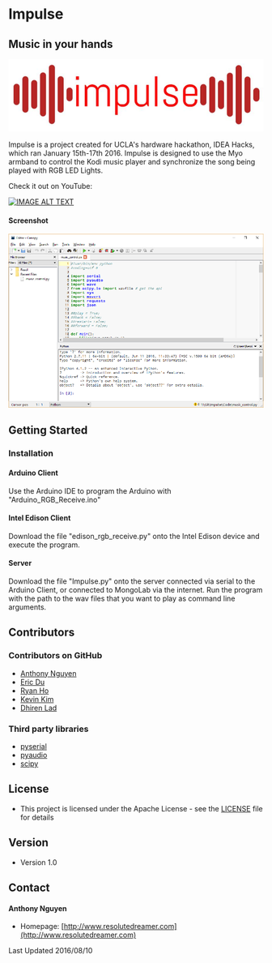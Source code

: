 Impulse
======
## Music in your hands
![Impulse](/assets/graphics/impulse_logo.jpg)

Impulse is a project created for UCLA's hardware hackathon, IDEA Hacks, which ran January 15th-17th 2016. Impulse is designed to use the Myo armband to control the Kodi music player and synchronize the song being played with RGB LED Lights.

Check it out on YouTube:

[![IMAGE ALT TEXT](http://img.youtube.com/vi/63a6ebVmFpA/0.jpg)](http://www.youtube.com/watch?v=63a6ebVmFpA "Impulse - Demo")

#### Screenshot
![Screenshot](/assets/screenshots/ss1.png)
## Getting Started

### Installation

#### Arduino Client
Use the Arduino IDE to program the Arduino with "Arduino_RGB_Receive.ino"

#### Intel Edison Client
Download the file "edison_rgb_receive.py" onto the Intel Edison device and execute the program.

#### Server
Download the file "Impulse.py" onto the server connected via serial to the Arduino Client, or connected to MongoLab via the internet. Run the program with the path to the wav files that you want to play as command line arguments.

## Contributors

### Contributors on GitHub
* [Anthony Nguyen](https://github.com/resolutedreamer)
* [Eric Du](https://github.com/edu5)
* [Ryan Ho](https://github.com/horyan)
* [Kevin Kim]()
* [Dhiren Lad]()

### Third party libraries
*  [pyserial](https://github.com/pyserial/pyserial)
*  [pyaudio](https://people.csail.mit.edu/hubert/pyaudio/)
*  [scipy](https://www.scipy.org/)

## License 
* This project is licensed under the Apache License - see the [LICENSE](https://github.com/resolutedreamer/Impulse/blob/master/LICENSE) file for details

## Version 
* Version 1.0

## Contact
#### Anthony Nguyen
* Homepage: [http://www.resolutedreamer.com](http://www.resolutedreamer.com)

Last Updated 2016/08/10
